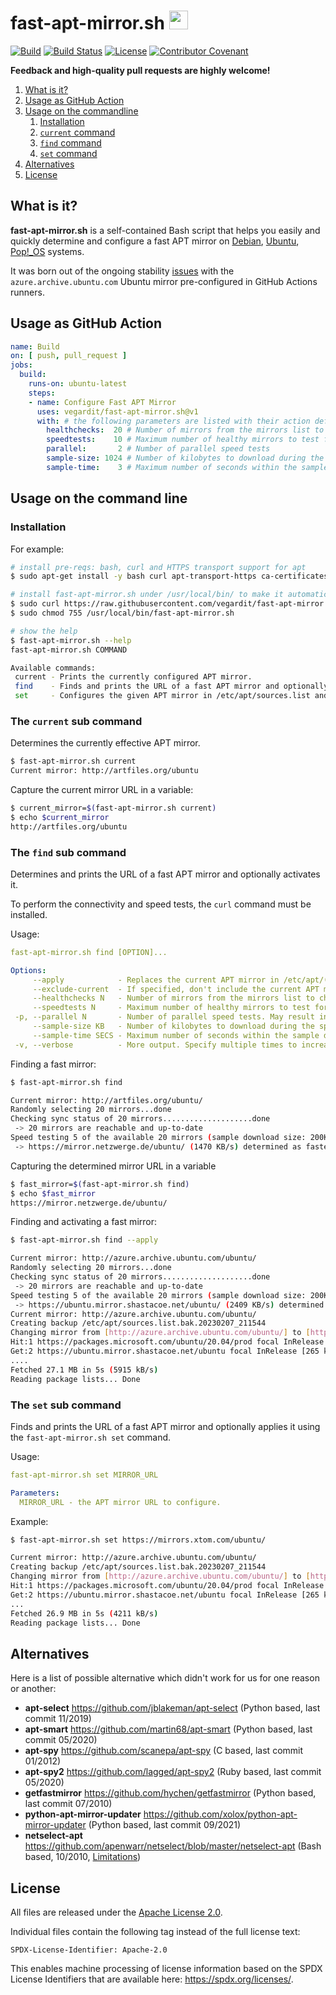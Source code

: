 # fast-apt-mirror.sh <a href="https://github.com/vegardit/fast-apt-mirror.sh/" title="GitHub Repo"><img height="30" src="https://raw.githubusercontent.com/simple-icons/simple-icons/develop/icons/github.svg?sanitize=true"></a>

[![Build](https://github.com/vegardit/fast-apt-mirror.sh/actions/workflows/build.yml/badge.svg)](https://github.com/vegardit/fast-apt-mirror.sh/actions/workflows/build.yml)
[![Build Status](https://vegardit.semaphoreci.com/badges/fast-apt-mirror.sh/branches/v1.svg?key=895f50fb-c056-41dc-9580-d7cdfac023df "Semaphore CI")](https://vegardit.semaphoreci.com/projects/fast-apt-mirror.sh)
[![License](https://img.shields.io/github/license/vegardit/fast-apt-mirror.sh.svg?label=license)](#license)
[![Contributor Covenant](https://img.shields.io/badge/Contributor%20Covenant-v2.0%20adopted-ff69b4.svg)](CODE_OF_CONDUCT.md)


**Feedback and high-quality pull requests are highly welcome!**

1. [What is it?](#what-is-it)
1. [Usage as GitHub Action](#github_action)
1. [Usage on the commandline](#cli)
   1. [Installation](#installation)
   1. [`current` command](#current-command)
   1. [`find` command](#find-command)
   1. [`set` command](#set-command)
1. [Alternatives](#alternatives)
1. [License](#license)


## <a name="what-is-it"></a>What is it?

**fast-apt-mirror.sh** is a self-contained Bash script that helps you easily and quickly determine and configure a fast APT mirror
on [Debian](https://www.debian.org/), [Ubuntu](https://ubuntu.com/), [Pop!_OS](https://pop.system76.com/) systems.

It was born out of the ongoing stability [issues](https://github.com/actions/runner-images/issues?q=is%3Aissue+azure.archive.ubuntu.com) with the `azure.archive.ubuntu.com` Ubuntu
mirror pre-configured in GitHub Actions runners.


## <a name="github_action"></a>Usage as GitHub Action

```yaml
name: Build
on: [ push, pull_request ]
jobs:
  build:
    runs-on: ubuntu-latest
    steps:
    - name: Configure Fast APT Mirror
      uses: vegardit/fast-apt-mirror.sh@v1
      with: # the following parameters are listed with their action default values and are optional
        healthchecks:  20 # Number of mirrors from the mirrors list to check for availability and up-to-dateness
        speedtests:    10 # Maximum number of healthy mirrors to test for speed
        parallel:       2 # Number of parallel speed tests
        sample-size: 1024 # Number of kilobytes to download during the speed from each mirror
        sample-time:    3 # Maximum number of seconds within the sample download from a mirror must finish
```

## <a name="cli"></a>Usage on the command line

### <a name="installation"></a>Installation

For example:
```bash
# install pre-reqs: bash, curl and HTTPS transport support for apt
$ sudo apt-get install -y bash curl apt-transport-https ca-certificates

# install fast-apt-mirror.sh under /usr/local/bin/ to make it automatically available via $PATH
$ sudo curl https://raw.githubusercontent.com/vegardit/fast-apt-mirror.sh/v1/fast-apt-mirror.sh -o /usr/local/bin/fast-apt-mirror.sh
$ sudo chmod 755 /usr/local/bin/fast-apt-mirror.sh

# show the help
$ fast-apt-mirror.sh --help
fast-apt-mirror.sh COMMAND

Available commands:
 current - Prints the currently configured APT mirror.
 find    - Finds and prints the URL of a fast APT mirror and optionally applies it using the 'fast-apt-mirror.sh set' command.
 set     - Configures the given APT mirror in /etc/apt/sources.list and runs 'sudo apt-get update'.
```

### <a name="current-command"></a>The `current` sub command

Determines the currently effective APT mirror.
```sh
$ fast-apt-mirror.sh current
Current mirror: http://artfiles.org/ubuntu
```

Capture the current mirror URL in a variable:
```sh
$ current_mirror=$(fast-apt-mirror.sh current)
$ echo $current_mirror
http://artfiles.org/ubuntu
```

### <a name="find-command"></a>The `find` sub command

Determines and prints the URL of a fast APT mirror and optionally activates it.

To perform the connectivity and speed tests, the `curl` command must be installed.

Usage:
```yml
fast-apt-mirror.sh find [OPTION]...

Options:
     --apply            - Replaces the current APT mirror in /etc/apt/(sources.list|sources.list.d/system.sources) with a fast mirror and runs 'sudo apt-get update'
     --exclude-current  - If specified, don't include the current APT mirror in the speed tests.
     --healthchecks N   - Number of mirrors from the mirrors list to check for availability and up-to-dateness - default is 20
     --speedtests N     - Maximum number of healthy mirrors to test for speed - default is 5
 -p, --parallel N       - Number of parallel speed tests. May result in incorrect results because of competing connections but finds a suitable mirror faster.
     --sample-size KB   - Number of kilobytes to download during the speed from each mirror - default is 200KB
     --sample-time SECS - Maximum number of seconds within the sample download from a mirror must finish - default is 3
 -v, --verbose          - More output. Specify multiple times to increase verbosity.
```

Finding a fast mirror:
```sh
$ fast-apt-mirror.sh find

Current mirror: http://artfiles.org/ubuntu/
Randomly selecting 20 mirrors...done
Checking sync status of 20 mirrors....................done
 -> 20 mirrors are reachable and up-to-date
Speed testing 5 of the available 20 mirrors (sample download size: 200KB).....done
 -> https://mirror.netzwerge.de/ubuntu/ (1470 KB/s) determined as fastest mirror within 4 seconds
```

Capturing the determined mirror URL in a variable
```sh
$ fast_mirror=$(fast-apt-mirror.sh find)
$ echo $fast_mirror
https://mirror.netzwerge.de/ubuntu/
```

Finding and activating a fast mirror:
```sh
$ fast-apt-mirror.sh find --apply

Current mirror: http://azure.archive.ubuntu.com/ubuntu/
Randomly selecting 20 mirrors...done
Checking sync status of 20 mirrors....................done
 -> 20 mirrors are reachable and up-to-date
Speed testing 5 of the available 20 mirrors (sample download size: 200KB).....done
 -> https://ubuntu.mirror.shastacoe.net/ubuntu/ (2409 KB/s) determined as fastest mirror within 6 seconds
Current mirror: http://azure.archive.ubuntu.com/ubuntu/
Creating backup /etc/apt/sources.list.bak.20230207_211544
Changing mirror from [http://azure.archive.ubuntu.com/ubuntu/] to [https://ubuntu.mirror.shastacoe.net/ubuntu/]...
Hit:1 https://packages.microsoft.com/ubuntu/20.04/prod focal InRelease
Get:2 https://ubuntu.mirror.shastacoe.net/ubuntu focal InRelease [265 kB]
....
Fetched 27.1 MB in 5s (5915 kB/s)
Reading package lists... Done
```

### <a name="set-command"></a>The `set` sub command

Finds and prints the URL of a fast APT mirror and optionally applies it using the `fast-apt-mirror.sh set` command.

Usage:
```yml
fast-apt-mirror.sh set MIRROR_URL

Parameters:
  MIRROR_URL - the APT mirror URL to configure.
```

Example:
```sh
$ fast-apt-mirror.sh set https://mirrors.xtom.com/ubuntu/

Current mirror: http://azure.archive.ubuntu.com/ubuntu/
Creating backup /etc/apt/sources.list.bak.20230207_211544
Changing mirror from [http://azure.archive.ubuntu.com/ubuntu/] to [https://mirrors.xtom.com/ubuntu/]...
Hit:1 https://packages.microsoft.com/ubuntu/20.04/prod focal InRelease
Get:2 https://ubuntu.mirror.shastacoe.net/ubuntu focal InRelease [265 kB]....
...
Fetched 26.9 MB in 5s (4211 kB/s)
Reading package lists... Done
```


## <a name="alternatives"></a>Alternatives

Here is a list of possible alternative which didn't work for us for one reason or another:
- **apt-select** https://github.com/jblakeman/apt-select (Python based, last commit 11/2019)
- **apt-smart** https://github.com/martin68/apt-smart (Python based, last commit 05/2020)
- **apt-spy** https://github.com/scanepa/apt-spy (C based, last commit 01/2012)
- **apt-spy2** https://github.com/lagged/apt-spy2 (Ruby based, last commit 05/2020)
- **getfastmirror** https://github.com/hychen/getfastmirror (Python based, last commit 07/2010)
- **python-apt-mirror-updater** https://github.com/xolox/python-apt-mirror-updater (Python based, last commit 09/2021)
- **netselect-apt** https://github.com/apenwarr/netselect/blob/master/netselect-apt (Bash based, 10/2010, [Limitations](https://manpages.debian.org/bullseye/netselect-apt/netselect-apt.1.en.html#LIMITATIONS))


## <a name="license"></a>License

All files are released under the [Apache License 2.0](LICENSE.txt).

Individual files contain the following tag instead of the full license text:
```
SPDX-License-Identifier: Apache-2.0
```

This enables machine processing of license information based on the SPDX License Identifiers that are available here: https://spdx.org/licenses/.
